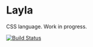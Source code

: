 # Layla

CSS language. Work in progress.

[![Build Status](https://travis-ci.org/krokis/layla.png?branch=master)](https://travis-ci.org/krokis/layla)
